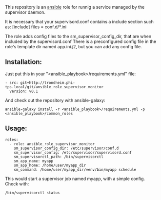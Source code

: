 This repository is an [ansible](http://ansibleworks.com) role for runnig a service managed by the supervisor daemon.

It is necessary that your supervisord.conf contains a include section such as:
    [include]
    files = conf.d/*.ini
    
The role adds config files to the sm_supervisor_config_dir, that are when included by the supervisord.conf
There is a preconfigured config file in the role's template dir named app.ini.j2, but you can add any config file.

## Installation:
Just put this in your "<ansible_playbook>/requirements.yml" file:

    - src: git+http://trondheim.phi-tps.local/git/ansible_role_supervisor_monitor
      version: v0.1

And check out the repository with ansible-galaxy:

    ansible-galaxy install -r <ansible_playbook>/requirements.yml -p <ansible_playbook>/common_roles

## Usage:

    roles:
      - role: ansible_role_supervisor_monitor
        sm_supervisor_config_dir: /etc/supervisor/conf.d
        sm_supervisor_config: /etc/supervisor/supervisord.conf
        sm_supervisorctl_path: /bin/supervisorctl
        sm_app_name: myapp
        sm_app_home: /home/user/myapp_dir
        sm_command: /home/user/myapp_dir/venv/bin/myapp schedule

This would start a supervisor job named myapp, with a simple config.
Check with:

    /bin/supervisorctl status
